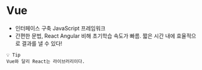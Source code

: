 # Vue 

- 인터페이스 구축 JavaScript 프레임워크 
- 간편한 문법, React Angular 비해 초기학습 속도가 빠름. 짧은 시간 내에 효율적으로 결과를 낼 수 있다!
```
💡 Tip
Vue와 달리 React는 라이브러리이다.
```